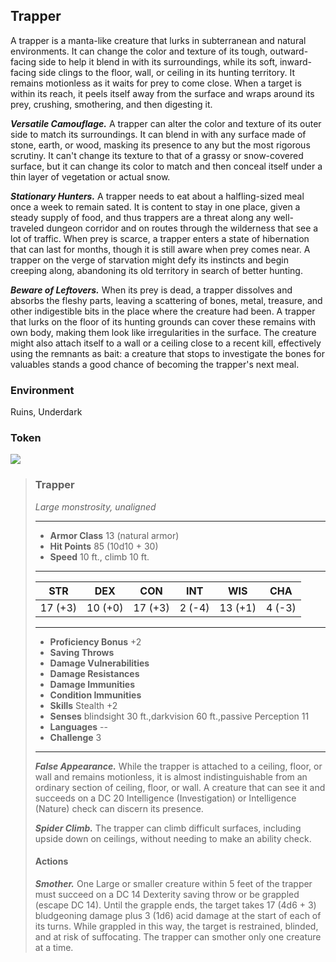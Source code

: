 ## Trapper
A trapper is a manta-like creature that lurks in subterranean and natural environments. It can change the color and texture of its tough, outward-facing side to help it blend in with its surroundings, while its soft, inward-facing side clings to the floor, wall, or ceiling in its hunting territory. It remains motionless as it waits for prey to come close. When a target is within its reach, it peels itself away from the surface and wraps around its prey, crushing, smothering, and then digesting it.

***Versatile Camouflage.*** A trapper can alter the color and texture of its outer side to match its surroundings. It can blend in with any surface made of stone, earth, or wood, masking its presence to any but the most rigorous scrutiny. It can't change its texture to that of a grassy or snow-covered surface, but it can change its color to match and then conceal itself under a thin layer of vegetation or actual snow.

***Stationary Hunters.*** A trapper needs to eat about a halfling-sized meal once a week to remain sated. It is content to stay in one place, given a steady supply of food, and thus trappers are a threat along any well-traveled dungeon corridor and on routes through the wilderness that see a lot of traffic. When prey is scarce, a trapper enters a state of hibernation that can last for months, though it is still aware when prey comes near. A trapper on the verge of starvation might defy its instincts and begin creeping along, abandoning its old territory in search of better hunting.

***Beware of Leftovers.*** When its prey is dead, a trapper dissolves and absorbs the fleshy parts, leaving a scattering of bones, metal, treasure, and other indigestible bits in the place where the creature had been. A trapper that lurks on the floor of its hunting grounds can cover these remains with own body, making them look like irregularities in the surface. The creature might also attach itself to a wall or a ceiling close to a recent kill, effectively using the remnants as bait: a creature that stops to investigate the bones for valuables stands a good chance of becoming the trapper's next meal.

### Environment
Ruins, Underdark

### Token
![](Trapper-Token.png)

>### Trapper
>*Large monstrosity, unaligned*
>___
>- **Armor Class** 13 (natural armor)
>- **Hit Points** 85 (10d10 + 30)
>- **Speed** 10 ft., climb 10 ft.
>___
>|**STR**|**DEX**|**CON**|**INT**|**WIS**|**CHA**|
>|:---:|:---:|:---:|:---:|:---:|:---:|
>|17 (+3)|10 (+0)|17 (+3)|2 (-4)|13 (+1)|4 (-3)|
>
>___
>- **Proficiency Bonus** +2
>- **Saving Throws** 
>- **Damage Vulnerabilities** 
>- **Damage Resistances** 
>- **Damage Immunities** 
>- **Condition Immunities** 
>- **Skills** Stealth +2
>- **Senses** blindsight 30 ft.,darkvision 60 ft.,passive Perception 11
>- **Languages** --
>- **Challenge** 3
>___
>***False Appearance.*** While the trapper is attached to a ceiling, floor, or wall and remains motionless, it is almost indistinguishable from an ordinary section of ceiling, floor, or wall. A creature that can see it and succeeds on a DC 20 Intelligence (Investigation) or Intelligence (Nature) check can discern its presence.
>
>***Spider Climb.*** The trapper can climb difficult surfaces, including upside down on ceilings, without needing to make an ability check.
>
>#### Actions
>***Smother.*** One Large or smaller creature within 5 feet of the trapper must succeed on a DC 14 Dexterity saving throw or be grappled (escape DC 14). Until the grapple ends, the target takes 17 (4d6 + 3) bludgeoning damage plus 3 (1d6) acid damage at the start of each of its turns. While grappled in this way, the target is restrained, blinded, and at risk of suffocating. The trapper can smother only one creature at a time.
>
